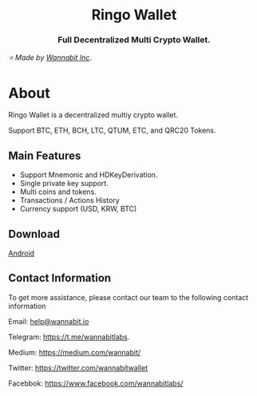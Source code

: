 <h1 align="center">
  <br>
  Ringo Wallet
  <br>
</h1>
<h3 align="center">
Full Decentralized Multi Crypto Wallet.
</h3>

*:star: Made by [Wannabit Inc](https://www.wannabit.io/)*.

# About

Ringo Wallet is a decentralized multiy crypto wallet.

Support BTC, ETH, BCH, LTC, QTUM, ETC, and QRC20 Tokens.

## Main Features

- Support Mnemonic and HDKeyDerivation.
- Single private key support.
- Multi coins and tokens.
- Transactions / Actions History
- Currency support (USD, KRW, BTC)

## Download

[Android](https://play.google.com/store/apps/details?id=wannabit.io.ringowallet)



## Contact Information

To get more assistance, please contact our team to the following contact information

Email: help@wannabit.io 

Telegram: https://t.me/wannabitlabs.

Medium: https://medium.com/wannabit/

Twitter: https://twitter.com/wannabitwallet

Facebbok: https://www.facebook.com/wannabitlabs/
